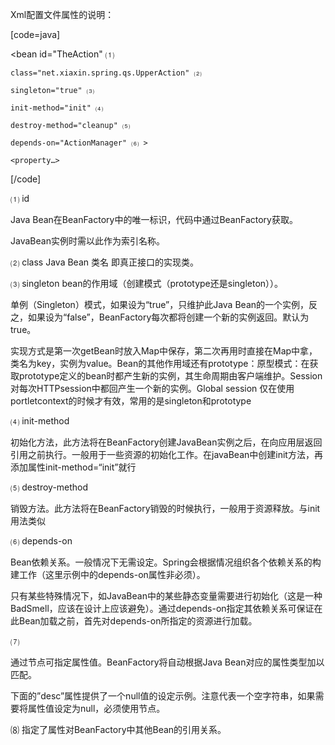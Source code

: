 Xml配置文件属性的说明：
[code=java]
<bean id="TheAction" ⑴ 
	class="net.xiaxin.spring.qs.UpperAction" ⑵ 
	singleton="true" ⑶ 
	init-method="init" ⑷ 
	destroy-method="cleanup" ⑸ 
	depends-on="ActionManager" ⑹ >
	<property…>
</bean>
[/code]
⑴ id
Java Bean在BeanFactory中的唯一标识，代码中通过BeanFactory获取。
JavaBean实例时需以此作为索引名称。
⑵ class Java Bean 类名 即真正接口的实现类。
⑶ singleton bean的作用域（创建模式（prototype还是singleton））。
单例（Singleton）模式，如果设为“true”，只维护此Java Bean的一个实例，反之，如果设为“false”，BeanFactory每次都将创建一个新的实例返回。默认为true。
实现方式是第一次getBean时放入Map中保存，第二次再用时直接在Map中拿，类名为key，实例为value。Bean的其他作用域还有prototype：原型模式：在获取prototype定义的bean时都产生新的实例，其生命周期由客户端维护。Session对每次HTTPsession中都回产生一个新的实例。Global session 仅在使用portletcontext的时候才有效，常用的是singleton和prototype
⑷ init-method
初始化方法，此方法将在BeanFactory创建JavaBean实例之后，在向应用层返回引用之前执行。一般用于一些资源的初始化工作。在javaBean中创建init方法，再添加属性init-method=“init”就行
⑸ destroy-method
销毁方法。此方法将在BeanFactory销毁的时候执行，一般用于资源释放。与init用法类似
⑹ depends-on
Bean依赖关系。一般情况下无需设定。Spring会根据情况组织各个依赖关系的构建工作（这里示例中的depends-on属性非必须）。
只有某些特殊情况下，如JavaBean中的某些静态变量需要进行初始化（这是一种BadSmell，应该在设计上应该避免）。通过depends-on指定其依赖关系可保证在此Bean加载之前，首先对depends-on所指定的资源进行加载。
⑺ <value>
通过<value/>节点可指定属性值。BeanFactory将自动根据Java Bean对应的属性类型加以匹配。
下面的”desc”属性提供了一个null值的设定示例。注意<value></value>代表一个空字符串，如果需要将属性值设定为null，必须使用<null/>节点。
⑻ <ref>指定了属性对BeanFactory中其他Bean的引用关系。